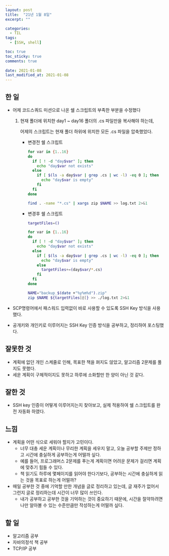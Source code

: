 ```yaml
---
layout: post
title:  "21년 1월 8일"
excerpt: ""

categories:
  - TIL
tags:
  - [SSH, shell]

toc: true
toc_sticky: true
comments: true
 
date: 2021-01-08
last_modified_at: 2021-01-08
---
```

## 한 일
- 어제 코드스쿼드 미션으로 나온 쉘 스크립트의 부족한 부분을 수정했다

  1. 현재 폴더에 위치한 day1 ~ day16 폴더의 .cs 파일만을 복사해야 하는데,

      어제의 스크립트는 현재 폴더 하위에 위치한 모든 .cs 파일을 압축했었다.

     - 변경전 쉘 스크립트

       ```bash
       for var in {1..16}
       do
         if [ ! -d "day$var" ]; then
           echo "day$var not exists"
         else
           if [ $(ls -a day$var | grep .cs | wc -l) -eq 0 ]; then
             echo "day$var is empty"
           fi
         fi
       done
       
       find . -name "*.cs" | xargs zip $NAME >> log.txt 2>&1
       ```

     - 변경후 쉘 스크립트

       ```bash
       targetFiles=()
       
       for var in {1..16}
       do
         if [ ! -d "day$var" ]; then
           echo "day$var not exists"
         else
           if [ $(ls -a day$var | grep .cs | wc -l) -eq 0 ]; then
             echo "day$var is empty"
           else
             targetFiles+=(day$var/*.cs)
           fi
         fi
       done
       
       NAME="backup_$(date +"%y%m%d").zip"
       zip $NAME ${targetFiles[@]} >> ./log.txt 2>&1
       ```

- SCP명령어에서 패스워드 입력없이 바로 사용할 수 있도록 SSH Key 방식을 사용했다.

- 공개키와 개인키로 이루어지는 SSH Key 인증 방식을 공부하고, 정리하여 포스팅했다.



## 잘못한 것

- 계획에 없던 개인 스케줄로 인해, 목표한 책을 펴지도 않았고, 알고리즘 2문제를 풀지도 못했다.
- 세운 계획이 구체적이지도 못하고 하루에 소화할만 한 양이 아닌 것 같다.

## 잘한 것
- SSH key 인증이 어떻게 이루어지는지 찾아보고, 실제 적용하여 쉘 스크립트를 완전 자동화 하였다.

## 느낌
- 계획을 어떤 식으로 세워야 할지가 고민이다.
   - 너무 대충 세운 계획이나 무리한 계획을 세우지 말고, 오늘 공부할 주제만 정하고 시간에 충실하게 공부하는게 어떨까 싶다.
   - 예를 들어, 프로그래머스 2문제를 푸는게 계획이면 어려운 문제가 걸리면 계획에 맞추기 힘들 수 있다.
   - 책 읽기도 하루에 몇페이지를 읽어야 한다기보다, 공부하는 시간에 충실하게 읽는 것을 목표로 하는게 어떨까?
- 매일 공부한 것 중에 기억할 만한 개념을 글로 정리하고 있는데, 글 재주가 없어서 그런지 글로 정리하는데 시간이 너무 많이 쓰인다.
   - 내가 공부하고 공부한 것을 기억하는 것이 중요하기 때문에, 시간을 절약하려면 나만 알아볼 수 있는 수준만큼만 작성하는게 어떨까 싶다.

## 할 일
- 알고리즘 공부
- 자바의정석 책 공부
- TCP/IP 공부